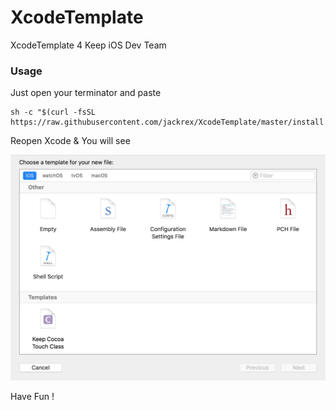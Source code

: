 # XcodeTemplate
XcodeTemplate 4 Keep iOS Dev Team

### Usage
Just open your terminator and paste

```
sh -c "$(curl -fsSL https://raw.githubusercontent.com/jackrex/XcodeTemplate/master/install.sh)"

```

Reopen Xcode & You will see

![](./result.jpeg)

Have Fun !
